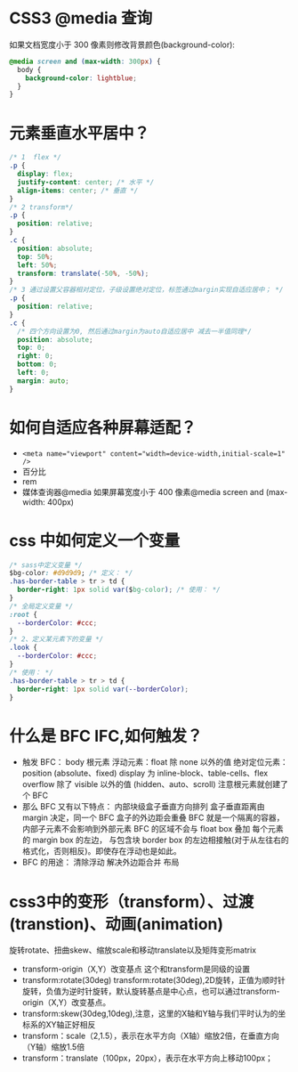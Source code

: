 # CSS3 @media 查询

如果文档宽度小于 300 像素则修改背景颜色(background-color):

```css
@media screen and (max-width: 300px) {
  body {
    background-color: lightblue;
  }
}
```

# 元素垂直水平居中？

```css
/* 1  flex */
.p {
  display: flex;
  justify-content: center; /* 水平 */
  align-items: center; /* 垂直 */
}
/* 2 transform*/
.p {
  position: relative;
}
.c {
  position: absolute;
  top: 50%;
  left: 50%;
  transform: translate(-50%, -50%);
}
/* 3 通过设置父容器相对定位，子级设置绝对定位，标签通过margin实现自适应居中； */
.p {
  position: relative;
}
.c {
  /* 四个方向设置为0, 然后通过margin为auto自适应居中 减去一半值同理*/
  position: absolute;
  top: 0;
  right: 0;
  bottom: 0;
  left: 0;
  margin: auto;
}
```

# 如何自适应各种屏幕适配？

- `<meta name="viewport" content="width=device-width,initial-scale=1" />`
- 百分比
- rem
- 媒体查询器@media 如果屏幕宽度小于 400 像素@media screen and (max-width: 400px)

# css 中如何定义一个变量

```css
/* sass中定义变量 */
$bg-color: #d9d9d9; /* 定义： */
.has-border-table > tr > td {
  border-right: 1px solid var($bg-color); /* 使用： */
}
/* 全局定义变量 */
:root {
  --borderColor: #ccc;
}
/* 2、定义某元素下的变量 */
.look {
  --borderColor: #ccc;
}
/* 使用： */
.has-border-table > tr > td {
  border-right: 1px solid var(--borderColor);
}
```

# 什么是 BFC IFC,如何触发？

- 触发 BFC：
  body 根元素
  浮动元素：float 除 none 以外的值
  绝对定位元素：position (absolute、fixed)
  display 为 inline-block、table-cells、flex
  overflow 除了 visible 以外的值 (hidden、auto、scroll)
  注意根元素就创建了个 BFC
- 那么 BFC 又有以下特点：
  内部块级盒子垂直方向排列
  盒子垂直距离由 margin 决定，同一个 BFC 盒子的外边距会重叠
  BFC 就是一个隔离的容器，内部子元素不会影响到外部元素
  BFC 的区域不会与 float box 叠加
  每个元素的 margin box 的左边， 与包含块 border box 的左边相接触(对于从左往右的格式化，否则相反)。即使存在浮动也是如此。
- BFC 的用途：
  清除浮动
  解决外边距合并
  布局
# css3中的变形（transform）、过渡(transtion)、动画(animation)
旋转rotate、扭曲skew、缩放scale和移动translate以及矩阵变形matrix
- transform-origin（X,Y）改变基点 这个和transform是同级的设置
- transform:rotate(30deg)
transform:rotate(30deg),2D旋转，正值为顺时针旋转，负值为逆时针旋转，默认旋转基点是中心点，也可以通过transform-origin（X,Y）改变基点。
- transform:skew(30deg,10deg),注意，这里的X轴和Y轴与我们平时认为的坐标系的XY轴正好相反
- transform：scale（2,1.5），表示在水平方向（X轴）缩放2倍，在垂直方向（Y轴）缩放1.5倍
- transform：translate（100px，20px），表示在水平方向上移动100px；